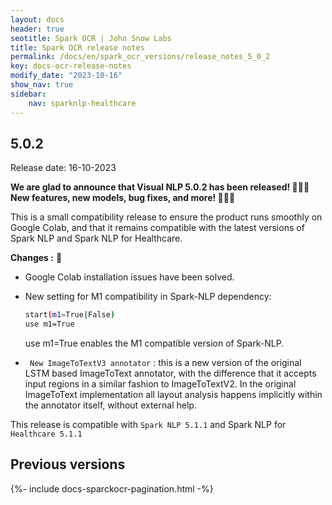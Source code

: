 ```yaml
---
layout: docs
header: true
seotitle: Spark OCR | John Snow Labs
title: Spark OCR release notes
permalink: /docs/en/spark_ocr_versions/release_notes_5_0_2
key: docs-ocr-release-notes
modify_date: "2023-10-16"
show_nav: true
sidebar:
    nav: sparknlp-healthcare
---
```


<div class="h3-box" markdown="1">

## 5.0.2

Release date: 16-10-2023

**We are glad to announce that Visual NLP 5.0.2 has been released! 🚀🚀🚀   New features, new models, bug fixes, and more!  📢📢📢** 


This is a small compatibility release to ensure the product runs smoothly on Google Colab, and that it remains compatible with the latest versions of Spark NLP and Spark NLP for Healthcare.

**Changes :** 📣

+ Google Colab installation issues have been solved. 

+ New setting for M1 compatibility in Spark-NLP dependency: 
  ```bash
  start(m1=True|False)
  use m1=True 
  ``` 
  use m1=True enables the M1 compatible version of Spark-NLP.

+  ```  New ImageToTextV3 annotator ```  : this is a new version of the original LSTM based ImageToText annotator, with the difference that it accepts input regions in a similar fashion to ImageToTextV2. In the original ImageToText implementation all layout analysis happens implicitly within the annotator itself, without external help.

This release is compatible with ```Spark NLP 5.1.1``` and Spark NLP for``` Healthcare 5.1.1```





</div><div class="prev_ver h3-box" markdown="1">

## Previous versions

</div>

{%- include docs-sparckocr-pagination.html -%}

